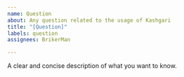 ```yaml
---
name: Question
about: Any question related to the usage of Kashgari
title: "[Question]"
labels: question
assignees: BrikerMan

---
```


A clear and concise description of what you want to know.
